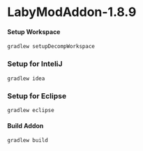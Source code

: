 # LabyModAddon-1.8.9

#### Setup Workspace
```
gradlew setupDecompWorkspace 
```
### Setup for InteliJ
```
gradlew idea
```
### Setup for Eclipse
```
gradlew eclipse
```
#### Build Addon
```
gradlew build 
```
